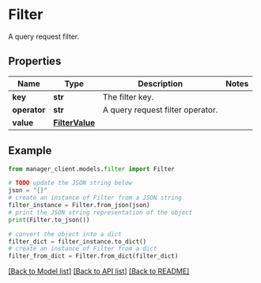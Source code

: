 # Filter

A query request filter.

## Properties

Name | Type | Description | Notes
------------ | ------------- | ------------- | -------------
**key** | **str** | The filter key. | 
**operator** | **str** | A query request filter operator. | 
**value** | [**FilterValue**](FilterValue.md) |  | 

## Example

```python
from manager_client.models.filter import Filter

# TODO update the JSON string below
json = "{}"
# create an instance of Filter from a JSON string
filter_instance = Filter.from_json(json)
# print the JSON string representation of the object
print(Filter.to_json())

# convert the object into a dict
filter_dict = filter_instance.to_dict()
# create an instance of Filter from a dict
filter_from_dict = Filter.from_dict(filter_dict)
```
[[Back to Model list]](../README.md#documentation-for-models) [[Back to API list]](../README.md#documentation-for-api-endpoints) [[Back to README]](../README.md)



